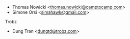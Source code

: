 - Thomas Nowicki \<<thomas.nowicki@camptocamp.com>\>
- Simone Orsi \<<simahawk@gmail.com>\>

Trobz

- Dung Tran \<<dungtd@trobz.com>\>
